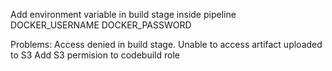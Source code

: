 Add environment variable in build stage inside pipeline
DOCKER_USERNAME
DOCKER_PASSWORD

Problems:
Access denied in build stage. Unable to access artifact uploaded to S3
Add S3 permision to codebuild role